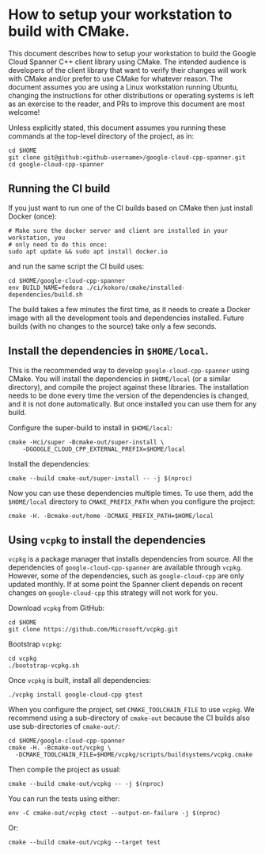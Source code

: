 # How to setup your workstation to build with CMake.

This document describes how to setup your workstation to build the Google Cloud
Spanner C++ client library using CMake. The intended audience is developers of
the client library that want to verify their changes will work with CMake and/or
prefer to use CMake for whatever reason. The document assumes you are using a
Linux workstation running Ubuntu, changing the instructions for other
distributions or operating systems is left as an exercise to the reader, and
PRs to improve this document are most welcome!

Unless explicitly stated, this document assumes you running these commands at
the top-level directory of the project, as in:

```console
cd $HOME
git clone git@github:<github-username>/google-cloud-cpp-spanner.git
cd google-cloud-cpp-spanner
```

## Running the CI build

If you just want to run one of the CI builds based on CMake then just install
Docker (once):

```console
# Make sure the docker server and client are installed in your workstation, you
# only need to do this once:
sudo apt update && sudo apt install docker.io
```

and run the same script the CI build uses:

```console
cd $HOME/google-cloud-cpp-spanner
env BUILD_NAME=fedora ./ci/kokoro/cmake/installed-dependencies/build.sh
```

The build takes a few minutes the first time, as it needs to create a Docker
image with all the development tools and dependencies installed. Future builds
(with no changes to the source) take only a few seconds.

## Install the dependencies in `$HOME/local`.

This is the recommended way to develop `google-cloud-cpp-spanner` using CMake.
You will install the dependencies in `$HOME/local` (or a similar directory), and
compile the project against these libraries. The installation needs to be done
every time the version of the dependencies is changed, and it is not done
automatically. But once installed you can use them for any build.

Configure the super-build to install in `$HOME/local`:

```console
cmake -Hci/super -Bcmake-out/super-install \
    -DGOOGLE_CLOUD_CPP_EXTERNAL_PREFIX=$HOME/local
```

Install the dependencies:

```console
cmake --build cmake-out/super-install -- -j $(nproc)
```

Now you can use these dependencies multiple times. To use them, add the
`$HOME/local` directory to `CMAKE_PREFIX_PATH` when you configure the project:

```console
cmake -H. -Bcmake-out/home -DCMAKE_PREFIX_PATH=$HOME/local
```

## Using `vcpkg` to install the dependencies

`vcpkg` is a package manager that installs dependencies from source. All the
dependencies of `google-cloud-cpp-spanner` are available through `vcpkg`.
However, some of the dependencies, such as `google-cloud-cpp` are only updated
monthly. If at some point the Spanner client depends on recent changes on
`google-cloud-cpp` this strategy will not work for you.

Download `vcpkg` from GitHub:

```console
cd $HOME
git clone https://github.com/Microsoft/vcpkg.git
```

Bootstrap `vcpkg`:

```console
cd vcpkg
./bootstrap-vcpkg.sh
```

Once `vcpkg` is built, install all dependencies:

```console
./vcpkg install google-cloud-cpp gtest
```

When you configure the project, set `CMAKE_TOOLCHAIN_FILE` to use `vcpkg`.
We recommend using a sub-directory of `cmake-out` because the CI builds also use
sub-directories of `cmake-out/`:

```console
cd $HOME/google-cloud-cpp-spanner
cmake -H. -Bcmake-out/vcpkg \
  -DCMAKE_TOOLCHAIN_FILE=$HOME/vcpkg/scripts/buildsystems/vcpkg.cmake
```

Then compile the project as usual:

```console
cmake --build cmake-out/vcpkg -- -j $(nproc)
```

You can run the tests using either:

```console
env -C cmake-out/vcpkg ctest --output-on-failure -j $(nproc)
```

Or:

```console
cmake --build cmake-out/vcpkg --target test
```
